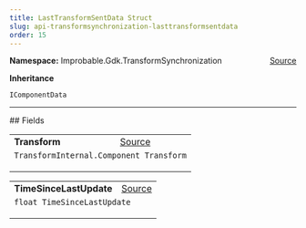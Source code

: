 ```yaml
---
title: LastTransformSentData Struct
slug: api-transformsynchronization-lasttransformsentdata
order: 15
---
```


<p><b>Namespace:</b> Improbable.Gdk.TransformSynchronization<span style="float: right"><a href="https://www.github.com/spatialos/gdk-for-unity/blob/0.3.3/workers/unity/Packages/io.improbable.gdk.transformsynchronization/Components/LastTransformSentData.cs/#L6">Source</a></span></p>



</p>
<p><b>Inheritance</b></p>

<code>IComponentData</code>






</p>
<hr style="width:100%; border-top-color:#d8d8d8" />
## Fields


</p>


<table class="io-api-doc">    <tr>        <td class="io-api-doc-name"><a id="transform"></a><b>Transform</b></td>        <td class="io-api-doc-source"><a href="https://www.github.com/spatialos/gdk-for-unity/blob/0.3.3/workers/unity/Packages/io.improbable.gdk.transformsynchronization/Components/LastTransformSentData.cs/#L8">Source</a></td>    </tr>    <tr>        <td class="io-api-doc-content" colspan="2"><code>TransformInternal.Component Transform</code></p></td>    </tr></table>
<table class="io-api-doc">    <tr>        <td class="io-api-doc-name"><a id="timesincelastupdate"></a><b>TimeSinceLastUpdate</b></td>        <td class="io-api-doc-source"><a href="https://www.github.com/spatialos/gdk-for-unity/blob/0.3.3/workers/unity/Packages/io.improbable.gdk.transformsynchronization/Components/LastTransformSentData.cs/#L9">Source</a></td>    </tr>    <tr>        <td class="io-api-doc-content" colspan="2"><code>float TimeSinceLastUpdate</code></p></td>    </tr></table>








